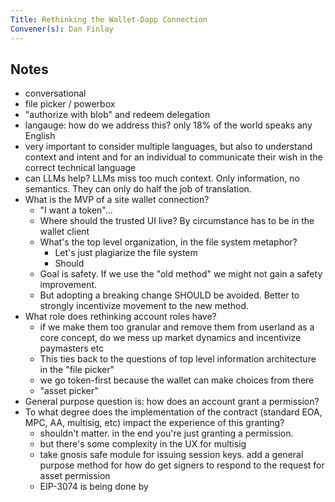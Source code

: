 ```yaml
---
Title: Rethinking the Wallet-Dapp Connection
Convener(s): Dan Finlay
---
```


## Notes

- conversational
- file picker / powerbox
- "authorize with blob" and redeem delegation
- langauge: how do we address this? only 18% of the world speaks any English
- very important to consider multiple languages, but also to understand context and intent and for an individual to communicate their wish in the correct technical language
- can LLMs help? LLMs miss too much context. Only information, no semantics. They can only do half the job of translation.
- What is the MVP of a site wallet connection?
    - "I want a token"...
    - Where should the trusted UI live? By circumstance has to be in the wallet client
    - What's the top level organization, in the file system metaphor?
        - Let's just plagiarize the file system
        - Should 
    - Goal is safety. If we use the "old method" we might not gain a safety improvement.
    - But adopting a breaking change SHOULD be avoided. Better to strongly incentivize movement to the new method.
- What role does rethinking account roles have?
    - if we make them too granular and remove them from userland as a core concept, do we mess up market dynamics and incentivize paymasters etc
    - This ties back to the questions of top level information architecture in the "file picker"
    - we go token-first because the wallet can make choices from there
    - "asset picker"
- General purpose question is: how does an account grant a permission?
- To what degree does the implementation of the contract (standard EOA, MPC, AA, multisig, etc) impact the experience of this granting?
    - shouldn't matter. in the end you're just granting a permission.
    - but there's some complexity in the UX for multisig 
    - take gnosis safe module for issuing session keys. add a general purpose method for how do get signers to respond to the request for asset permission
    - EIP-3074 is being done by 

